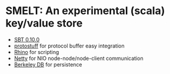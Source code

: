 SMELT: An experimental (scala) key/value store
==============================================

* [SBT 0.10.0](https://github.com/harrah/xsbt)
* [protostuff](http://code.google.com/p/protostuff) for protocol buffer easy integration
* [Rhino](http://www.mozilla.org/rhino/) for scripting
* [Netty](www.jboss.org/netty) for NIO node-node/node-client communication
* [Berkeley DB](http://www.oracle.com/technetwork/database/berkeleydb/overview/index.html) for persistence